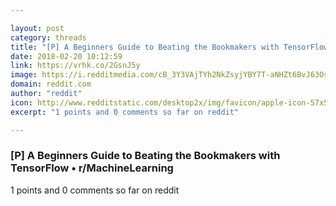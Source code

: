 ```yaml
---

layout: post
category: threads
title: "[P] A Beginners Guide to Beating the Bookmakers with TensorFlow"
date: 2018-02-20 10:12:59
link: https://vrhk.co/2GsnJ5y
image: https://i.redditmedia.com/cB_3Y3VAjTYh2NkZsyjYBY7T-aNHZt6BvJ63Os-hTPE.jpg?w=216&s=b8d7e9e60e1c7396ccd754eee1d9a13f
domain: reddit.com
author: "reddit"
icon: http://www.redditstatic.com/desktop2x/img/favicon/apple-icon-57x57.png
excerpt: "1 points and 0 comments so far on reddit"

---
```


### [P] A Beginners Guide to Beating the Bookmakers with TensorFlow • r/MachineLearning

1 points and 0 comments so far on reddit